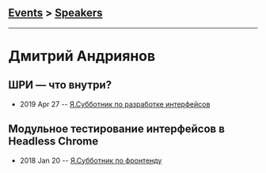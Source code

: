 ## [Events](../README.md) > [Speakers](../speakers.md)
---

# Дмитрий Андриянов

## ШРИ — что внутри?
- 2019 Apr 27 -- [Я.Субботник по разработке интерфейсов](https://events.yandex.ru/lib/talks/7249/)    
## Модульное тестирование интерфейсов в Headless Chrome
- 2018 Jan 20 -- [Я.Субботник по фронтенду](https://events.yandex.ru/lib/talks/5480/)    
